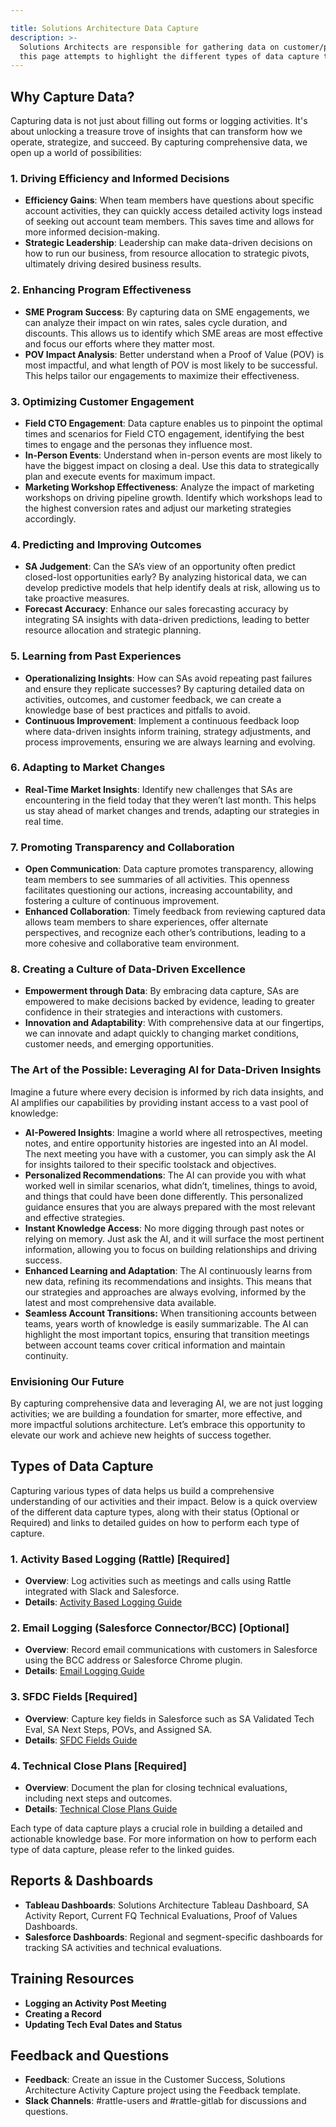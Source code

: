 ```yaml
---

title: Solutions Architecture Data Capture
description: >-
  Solutions Architects are responsible for gathering data on customer/prospect opportunities in a number of different ways,
  this page attempts to highlight the different types of data capture that is required and where to find more information on each.
---
```


## Why Capture Data?

Capturing data is not just about filling out forms or logging activities. It's about unlocking a treasure trove of insights that can transform how we operate, strategize, and succeed. By capturing comprehensive data, we open up a world of possibilities:

### 1. **Driving Efficiency and Informed Decisions**

- **Efficiency Gains**: When team members have questions about specific account activities, they can quickly access detailed activity logs instead of seeking out account team members. This saves time and allows for more informed decision-making.
- **Strategic Leadership**: Leadership can make data-driven decisions on how to run our business, from resource allocation to strategic pivots, ultimately driving desired business results.

### 2. **Enhancing Program Effectiveness**

- **SME Program Success**: By capturing data on SME engagements, we can analyze their impact on win rates, sales cycle duration, and discounts. This allows us to identify which SME areas are most effective and focus our efforts where they matter most.
- **POV Impact Analysis**: Better understand when a Proof of Value (POV) is most impactful, and what length of POV is most likely to be successful. This helps tailor our engagements to maximize their effectiveness.

### 3. **Optimizing Customer Engagement**

- **Field CTO Engagement**: Data capture enables us to pinpoint the optimal times and scenarios for Field CTO engagement, identifying the best times to engage and the personas they influence most.
- **In-Person Events**: Understand when in-person events are most likely to have the biggest impact on closing a deal. Use this data to strategically plan and execute events for maximum impact.
- **Marketing Workshop Effectiveness**: Analyze the impact of marketing workshops on driving pipeline growth. Identify which workshops lead to the highest conversion rates and adjust our marketing strategies accordingly.

### 4. **Predicting and Improving Outcomes**

- **SA Judgement**: Can the SA’s view of an opportunity often predict closed-lost opportunities early? By analyzing historical data, we can develop predictive models that help identify deals at risk, allowing us to take proactive measures.
- **Forecast Accuracy**: Enhance our sales forecasting accuracy by integrating SA insights with data-driven predictions, leading to better resource allocation and strategic planning.

### 5. **Learning from Past Experiences**

- **Operationalizing Insights**: How can SAs avoid repeating past failures and ensure they replicate successes? By capturing detailed data on activities, outcomes, and customer feedback, we can create a knowledge base of best practices and pitfalls to avoid.
- **Continuous Improvement**: Implement a continuous feedback loop where data-driven insights inform training, strategy adjustments, and process improvements, ensuring we are always learning and evolving.

### 6. **Adapting to Market Changes**

- **Real-Time Market Insights**: Identify new challenges that SAs are encountering in the field today that they weren’t last month. This helps us stay ahead of market changes and trends, adapting our strategies in real time.

### 7. **Promoting Transparency and Collaboration**

- **Open Communication**: Data capture promotes transparency, allowing team members to see summaries of all activities. This openness facilitates questioning our actions, increasing accountability, and fostering a culture of continuous improvement.
- **Enhanced Collaboration**: Timely feedback from reviewing captured data allows team members to share experiences, offer alternate perspectives, and recognize each other’s contributions, leading to a more cohesive and collaborative team environment.

### 8. **Creating a Culture of Data-Driven Excellence**

- **Empowerment through Data**: By embracing data capture, SAs are empowered to make decisions backed by evidence, leading to greater confidence in their strategies and interactions with customers.
- **Innovation and Adaptability**: With comprehensive data at our fingertips, we can innovate and adapt quickly to changing market conditions, customer needs, and emerging opportunities.

### The Art of the Possible: Leveraging AI for Data-Driven Insights

Imagine a future where every decision is informed by rich data insights, and AI amplifies our capabilities by providing instant access to a vast pool of knowledge:

- **AI-Powered Insights**: Imagine a world where all retrospectives, meeting notes, and entire opportunity histories are ingested into an AI model. The next meeting you have with a customer, you can simply ask the AI for insights tailored to their specific toolstack and objectives.
- **Personalized Recommendations**: The AI can provide you with what worked well in similar scenarios, what didn’t, timelines, things to avoid, and things that could have been done differently. This personalized guidance ensures that you are always prepared with the most relevant and effective strategies.
- **Instant Knowledge Access**: No more digging through past notes or relying on memory. Just ask the AI, and it will surface the most pertinent information, allowing you to focus on building relationships and driving success.
- **Enhanced Learning and Adaptation**: The AI continuously learns from new data, refining its recommendations and insights. This means that our strategies and approaches are always evolving, informed by the latest and most comprehensive data available.
- **Seamless Account Transitions:** When transitioning accounts between teams, years worth of knowledge is easily summarizable. The AI can highlight the most important topics, ensuring that transition meetings between account teams cover critical information and maintain continuity.

### Envisioning Our Future

By capturing comprehensive data and leveraging AI, we are not just logging activities; we are building a foundation for smarter, more effective, and more impactful solutions architecture. Let’s embrace this opportunity to elevate our work and achieve new heights of success together.

## Types of Data Capture

Capturing various types of data helps us build a comprehensive understanding of our activities and their impact. Below is a quick overview of the different data capture types, along with their status (Optional or Required) and links to detailed guides on how to perform each type of capture.

### 1. **Activity Based Logging (Rattle) [Required]**

- **Overview**: Log activities such as meetings and calls using Rattle integrated with Slack and Salesforce.
- **Details**: [Activity Based Logging Guide](/handbook/solutions-architects/processes/activity-capture/activity-logging)
  
### 2. **Email Logging (Salesforce Connector/BCC) [Optional]**

- **Overview**: Record email communications with customers in Salesforce using the BCC address or Salesforce Chrome plugin.
- **Details**: [Email Logging Guide](/handbook/solutions-architects/processes/activity-capture/email-logging)

### 3. **SFDC Fields [Required]**

- **Overview**: Capture key fields in Salesforce such as SA Validated Tech Eval, SA Next Steps, POVs, and Assigned SA.
- **Details**: [SFDC Fields Guide](/handbook/solutions-architects/processes/activity-capture/sfdc-logging)

### 4. **Technical Close Plans [Required]**

- **Overview**: Document the plan for closing technical evaluations, including next steps and outcomes.
- **Details**: [Technical Close Plans Guide](/handbook/solutions-architects/processes/activity-capture/tech-close-plans)

Each type of data capture plays a crucial role in building a detailed and actionable knowledge base. For more information on how to perform each type of data capture, please refer to the linked guides.

## Reports & Dashboards

- **Tableau Dashboards**: Solutions Architecture Tableau Dashboard, SA Activity Report, Current FQ Technical Evaluations, Proof of Values Dashboards.
- **Salesforce Dashboards**: Regional and segment-specific dashboards for tracking SA activities and technical evaluations.

## Training Resources

- **Logging an Activity Post Meeting**
- **Creating a Record**
- **Updating Tech Eval Dates and Status**

## Feedback and Questions

- **Feedback**: Create an issue in the Customer Success, Solutions Architecture Activity Capture project using the Feedback template.
- **Slack Channels**: #rattle-users and #rattle-gitlab for discussions and questions.
